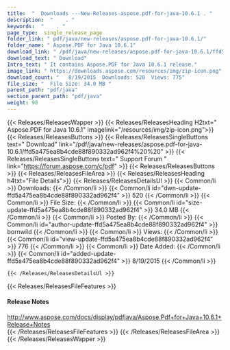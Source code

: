 ```yaml
---
title:  "  Downloads ---New-Releases-aspose.pdf-for-java-10.6.1 . " 
description:  "    . " 
keywords:  "    . " 
page_type:  single_release_page
folder_link: " pdf/java/new-releases/aspose.pdf-for-java-10.6.1/"
folder_name: " Aspose.PDF for Java 10.6.1"
download_link: " /pdf/java/new-releases/aspose.pdf-for-java-10.6.1/ffd5a475ea8b4cde88f890332ad962f4"
download_text: " Download"
Intro_text: " It contains Aspose.PDF for Java 10.6.1 release."
image_link: " https://downloads.aspose.com/resources/img/zip-icon.png"
download_count: "   8/19/2015  Downloads: 520  Views: 775"
file_size: "  File Size: 34.0 MB "
parent_path: "pdf/java"
section_parent_path: "pdf/java"
weight: 90 
---
```


{{< Releases/ReleasesWapper >}}
  {{< Releases/ReleasesHeading H2txt=" Aspose.PDF for Java 10.6.1" imagelink="/resources/img/zip-icon.png">}}
  {{< Releases/ReleasesButtons >}}
    {{< Releases/ReleasesSingleButtons text=" Download" link="/pdf/java/new-releases/aspose.pdf-for-java-10.6.1/ffd5a475ea8b4cde88f890332ad962f4%20%20" >}}
    {{< Releases/ReleasesSingleButtons text=" Support Forum " link="https://forum.aspose.com/c/pdf" >}}
  {{< Releases/ReleasesButtons >}}
  {{< Releases/ReleasesFileArea >}}
    {{< Releases/ReleasesHeading h4txt="File Details">}}
    {{< Releases/ReleasesDetailsUl >}}
            {{< Common/li  >}} Downloads: {{< /Common/li >}} 
      {{< Common/li id="dwn-update-ffd5a475ea8b4cde88f890332ad962f4" >}} 520 {{< /Common/li >}} 
      {{< Common/li  >}} File Size: {{< /Common/li >}} 
      {{< Common/li id="size-update-ffd5a475ea8b4cde88f890332ad962f4" >}} 34.0 MB {{< /Common/li >}} 
      {{< Common/li  >}} Posted By: {{< /Common/li >}} 
      {{< Common/li id="author-update-ffd5a475ea8b4cde88f890332ad962f4" >}} bornwild {{< /Common/li >}} 
      {{< Common/li  >}} Views: {{< /Common/li >}} 
      {{< Common/li id="view-update-ffd5a475ea8b4cde88f890332ad962f4" >}} 776 {{< /Common/li >}} 
      {{< Common/li  >}} Date Added: {{< /Common/li >}} 
      {{< Common/li id="added-update-ffd5a475ea8b4cde88f890332ad962f4" >}} 8/19/2015 {{< /Common/li >}} 

    {{< /Releases/ReleasesDetailsUl >}}

  {{< Releases/ReleasesFileFeatures >}}
      <h4>Release Notes</h4><div><a href="http://www.aspose.com/docs/display/pdfjava/Aspose.Pdf+for+Java+10.6.1+Release+Notes">http://www.aspose.com/docs/display/pdfjava/Aspose.Pdf+for+Java+10.6.1+Release+Notes</a></div>
  {{< /Releases/ReleasesFileFeatures >}}
 {{< /Releases/ReleasesFileArea >}}
{{< /Releases/ReleasesWapper >}}


